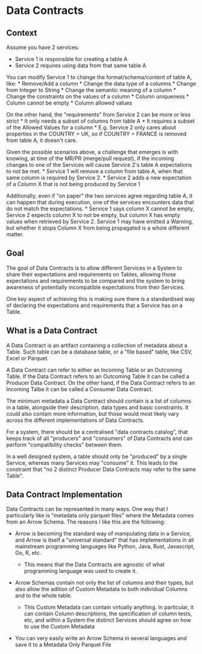 # Data Contracts

## Context

Assume you have 2 services:
* Service 1 is responsible for creating a table A
* Service 2 requires using data from that same table A

You can modify Service 1 to change the format/schema/content of table A, like:
    * Remove/Add a column
    * Change the data type of a columns
        * Change from Integer to String
    * Change the semantic meaning of a column
    * Change the constraints on the values of a column
        * Column uniqueness
        * Column cannot be empty
        * Column allowed values

On the other hand, the "requirements" from Service 2 can be more or less strict
    * It only needs a subset of columns from table A
    * It requires a subset of the Allowed Values for a column
        * E.g. Service 2 only cares about properties in the COUNTRY = UK, so if COUNTRY = FRANCE is removed from table A, it doesn't care.

Given the possible scenarios above, a challenge that emerges is with knowing, at time of the MR/PR (merge/pull request), if the incoming changes to one of the Services will cause Service 2's table A expectations to not be met.
    * Service 1 will remove a column from table A, when that same column is required by Service 2.
    * Service 2 adds a new expectation of a Column X that is not being produced by Service 1

Additionally, even if "on paper" the two services agree regarding table A, it can happen that during execution, one of the services encounters data that do not match the expectations.
    * Service 1 says column X cannot be empty, Service 2 expects column X to not be empty, but column X has empty values when retrieved by Service 2. Service 1 may have emitted a Warning, but whether it stops Column X from being propagated is a whole different matter.

## Goal

The goal of Data Contracts is to allow different Services in a System to share their expectations and requirements on Tables, allowing those expectations and requirements to be compared and the system to bring awareness of potentially incompatible expectations from their Services.

One key aspect of achieving this is making sure there is a standardised way of declaring the expectations and requirements that a Service has on a Table.


## What is a Data Contract

A Data Contract is an artifact containing a collection of metadata about a Table. Such table can be a database table, or a "file based" table, like CSV, Excel or Parquet.

A Data Contract can refer to either an Incoming Table or an Outcoming Table. If the Data Contract refers to an Outcoming Table it can be called a Producer Data Contract. On the other hand, if the Data Contract refers to an Incoming Talbe it can be called a Consumer Data Contract.

The minimum metadata a Data Contract should contain is a list of columns in a table, alongside their description, data types and basic constraints. It could also contain more information, but those would most likely vary across the different implementations of Data Contracts.

For a system, there should be a centralised "data contracts catalog", that keeps track of all "producers" and "consumers" of Data Contracts and can perform "compatibility checks" between them.

In a well designed system, a table should only be "produced" by a single Service, whereas many Services may "consume" it. This leads to the constraint that "no 2 distinct Producer Data Contracts may refer to the same Table".

## Data Contract Implementation

Data Contracts can be represented in many ways. One way that I particularly like is "metadata only parquet files" where the Metadata comes from an Arrow Schema. The reasons I like this are the following:

* Arrow is becoming the standard way of manipulating data in a Service, and Arrow is itself a "universal standard" that has implementations in all mainstream programming languages like Python, Java, Rust, Javascript, Go, R, etc.
    * This means that the Data Contracts are agnostic of what programming language was used to create it.

* Arrow Schemas contain not only the list of columns and their types, but also allow the adition of Custom Metadata to both individual Columns and to the whole table.
    * This Custom Metadata can contain virtually anything. In particular, it can contain Column descriptions, the specification of column tests, etc, and within a System the distinct Services should agree on how to use the Custom Metadata

* You can very easily write an Arrow Schema in several languages and save it to a Metadata Only Parquet File

